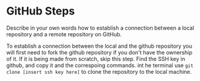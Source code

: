 # GitHub Steps

Describe in your own words how to establish a connection between a local repository and a remote repository on GitHub.

To establish a connection between the local and the github repository you will first need to fork the github repository if you don't have the ownership of it. If it is being made from scratch, skip this step. Find the SSH key in github, and copy it and the correspoing commands. int he terminal use ``git clone [insert ssh key here]`` to clone the repository to the local machine. 
